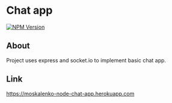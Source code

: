 # Chat app
[![NPM Version][npm-version-image]][npm-url]

## About
Project uses express and socket.io to implement basic chat app.

## Link 
https://moskalenko-node-chat-app.herokuapp.com

[npm-url]: https://npmjs.org/package/express-session
[npm-version-image]: https://badgen.net/npm/v/express-session
